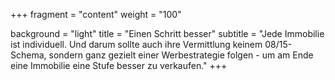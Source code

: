 +++
fragment = "content"
weight = "100"

background = "light"
title = "Einen Schritt besser"
subtitle = "Jede Immobilie ist individuell. Und darum sollte auch ihre Vermittlung keinem 08/15-Schema, sondern ganz gezielt einer Werbestrategie folgen - um am Ende eine Immobilie eine Stufe besser zu verkaufen."
+++
